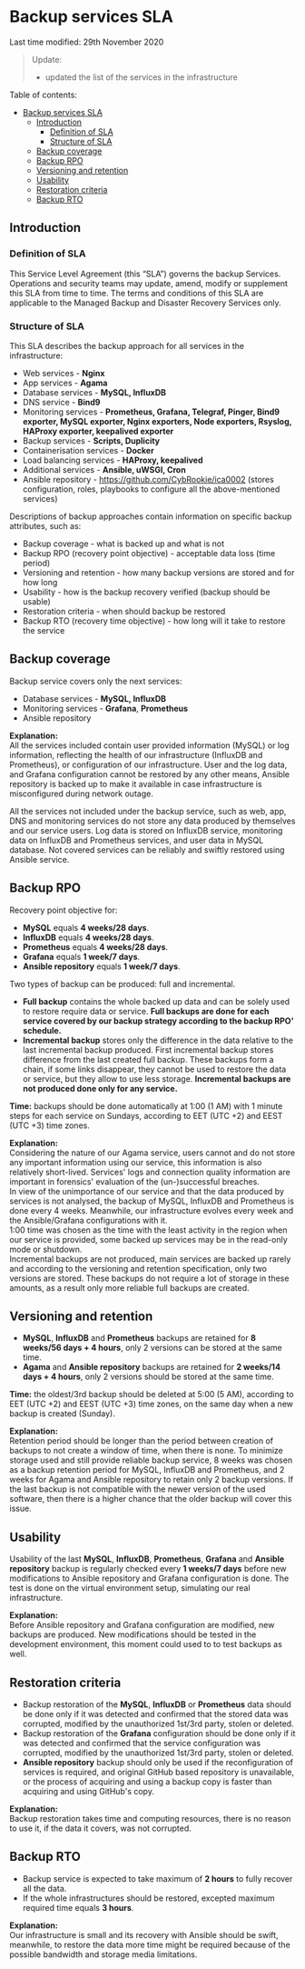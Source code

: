 # Backup services SLA

Last time modified: 29th November 2020  

> Update:
> - updated the list of the services in the infrastructure

Table of contents:

- [Backup services SLA](#backup-services-sla)
  - [Introduction](#introduction)
    - [Definition of SLA](#definition-of-sla)
    - [Structure of SLA](#structure-of-sla)
  - [Backup coverage](#backup-coverage)
  - [Backup RPO](#backup-rpo)
  - [Versioning and retention](#versioning-and-retention)
  - [Usability](#usability)
  - [Restoration criteria](#restoration-criteria)
  - [Backup RTO](#backup-rto)

## Introduction

### Definition of SLA

This Service Level Agreement (this “SLA”) governs the backup Services. Operations and security teams may update, amend, modify or supplement this SLA from time to time. The terms and conditions of this SLA are applicable to the Managed Backup and Disaster Recovery Services only.  

### Structure of SLA

This SLA describes the backup approach for all services in the infrastructure:  

- Web services - **Nginx**
- App services - **Agama**
- Database services - **MySQL, InfluxDB**
- DNS service - **Bind9**
- Monitoring services - **Prometheus, Grafana, Telegraf, Pinger, Bind9 exporter, MySQL exporter, Nginx exporters, Node exporters, Rsyslog, HAProxy exporter, keepalived exporter**
- Backup services - **Scripts, Duplicity**
- Containerisation services - **Docker**
- Load balancing services - **HAProxy, keepalived**
- Additional services - **Ansible, uWSGI, Cron**
- Ansible repository - <https://github.com/CybRookie/ica0002> (stores configuration, roles, playbooks to configure all the above-mentioned services)

Descriptions of backup approaches contain information on specific backup attributes, such as:

- Backup coverage - what is backed up and what is not
- Backup RPO (recovery point objective) - acceptable data loss (time period)
- Versioning and retention - how many backup versions are stored and for how long
- Usability - how is the backup recovery verified (backup should be usable)
- Restoration criteria - when should backup be restored
- Backup RTO (recovery time objective) - how long will it take to restore the service

## Backup coverage

Backup service covers only the next services:

- Database services - **MySQL, InfluxDB**
- Monitoring services - **Grafana**, **Prometheus**
- Ansible repository

**Explanation:**  
All the services included contain user provided information (MySQL) or log information, reflecting the health of our infrastructure (InfluxDB and Prometheus), or configuration of our infrastructure. User and the log data, and Grafana configuration cannot be restored by any other means, Ansible repository is backed up to make it available in case infrastructure is misconfigured during network outage.

All the services not included under the backup service, such as web, app, DNS and monitoring services do not store any data produced by themselves and our service users. Log data is stored on InfluxDB service, monitoring data on InfluxDB and Prometheus services, and user data in MySQL database. Not covered services can be reliably and swiftly restored using Ansible service.

## Backup RPO

Recovery point objective for:

- **MySQL** equals **4 weeks/28 days**.
- **InfluxDB** equals **4 weeks/28 days**.
- **Prometheus** equals **4 weeks/28 days**.
- **Grafana** equals **1 week/7 days**.
- **Ansible repository** equals **1 week/7 days**.

Two types of backup can be produced: full and incremental.

- **Full backup** contains the whole backed up data and can be solely used to restore require data or service. **Full backups are done for each service covered by our backup strategy according to the backup RPO' schedule.**
- **Incremental backup** stores only the difference in the data relative to the last incremental backup produced. First incremental backup stores difference from the last created full backup. These backups form a chain, if some links disappear, they cannot be used to restore the data or service, but they allow to use less storage. **Incremental backups are not produced done only for any service.**

**Time:** backups should be done automatically at 1:00 (1 AM) with 1 minute steps for each service on Sundays, according to EET (UTC +2) and EEST (UTC +3) time zones.

**Explanation:**  
Considering the nature of our Agama service, users cannot and do not store any important information using our service, this information is also relatively short-lived. Services' logs and connection quality information are important in forensics' evaluation of the (un-)successful breaches.  
In view of the unimportance of our service and that the data produced by services is not analysed, the backup of MySQL, InfluxDB and Prometheus is done every 4 weeks. Meanwhile, our infrastructure evolves every week and the Ansible/Grafana configurations with it.  
1:00 time was chosen as the time with the least activity in the region when our service is provided, some backed up services may be in the read-only mode or shutdown.  
Incremental backups are not produced, main services are backed up rarely and according to the versioning and retention specification, only two versions are stored. These backups do not require a lot of storage in these amounts, as a result only more reliable full backups are created.

## Versioning and retention

- **MySQL**, **InfluxDB** and **Prometheus** backups are retained for **8 weeks/56 days + 4 hours**, only 2 versions can be stored at the same time.
- **Agama** and **Ansible repository** backups are retained for **2 weeks/14 days + 4 hours**, only 2 versions should be stored at the same time.

**Time:** the oldest/3rd backup should be deleted at 5:00 (5 AM), according to EET (UTC +2) and EEST (UTC +3) time zones, on the same day when a new backup is created (Sunday).

**Explanation:**  
Retention period should be longer than the period between creation of backups to not create a window of time, when there is none. To minimize storage used and still provide reliable backup service, 8 weeks was chosen as a backup retention period for MySQL, InfluxDB and Prometheus, and 2 weeks for Agama and Ansible repository to retain only 2 backup versions. If the last backup is not compatible with the newer version of the used software, then there is a higher chance that the older backup will cover this issue.

## Usability

Usability of the last **MySQL**, **InfluxDB**, **Prometheus**, **Grafana** and **Ansible repository** backup is regularly checked every **1 weeks/7 days** before new modifications to Ansible repository and Grafana configuration is done. The test is done on the virtual environment setup, simulating our real infrastructure.

**Explanation:**  
Before Ansible repository and Grafana configuration are modified, new backups are produced. New modifications should be tested in the development environment, this moment could used to to test backups as well.

## Restoration criteria

- Backup restoration of the **MySQL**, **InfluxDB** or **Prometheus** data should be done only if it was detected and confirmed that the stored data was corrupted, modified by the unauthorized 1st/3rd party, stolen or deleted.
- Backup restoration of the **Grafana** configuration should be done only if it was detected and confirmed that the service configuration was corrupted, modified by the unauthorized 1st/3rd party, stolen or deleted.
- **Ansible repository** backup should only be used if the reconfiguration of services is required, and original GitHub based repository is unavailable, or the process of acquiring and using a backup copy is faster than acquiring and using GitHub's copy.

**Explanation:**  
Backup restoration takes time and computing resources, there is no reason to use it, if the data it covers, was not corrupted.

## Backup RTO

- Backup service is expected to take maximum of **2 hours** to fully recover all the data.
- If the whole infrastructures should be restored, excepted maximum required time equals **3 hours**.

**Explanation:**  
Our infrastructure is small and its recovery with Ansible should be swift, meanwhile, to restore the data more time might be required because of the possible bandwidth and storage media limitations.


